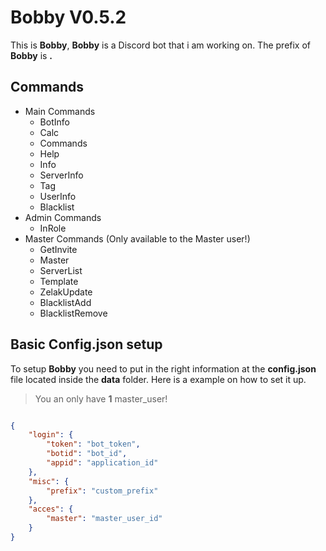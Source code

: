 # Bobby V0.5.2
This is **Bobby**,
**Bobby** is a Discord bot that i am working on.
The prefix of **Bobby** is **.**

## Commands
- Main Commands
  - BotInfo
  - Calc
  - Commands
  - Help
  - Info
  - ServerInfo
  - Tag
  - UserInfo
  - Blacklist
- Admin Commands
  - InRole
- Master Commands (Only available to the Master user!)
  - GetInvite
  - Master
  - ServerList
  - Template
  - ZelakUpdate
  - BlacklistAdd
  - BlacklistRemove

## Basic Config.json setup
To setup **Bobby** you need to put in the right information at the **config.json** file located inside the **data** folder. Here is a example on how to set it up.

> You an only have **1** master_user!
```json

{
	"login": {
		"token": "bot_token",
		"botid": "bot_id",
		"appid": "application_id"
	},
	"misc": {
		"prefix": "custom_prefix"
	},
	"acces": {
		"master": "master_user_id"
	}
}
```
